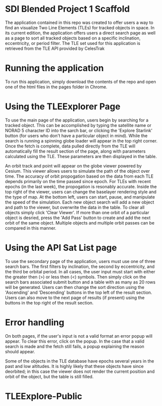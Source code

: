 # SDI Blended Project 1 Scaffold
The application contained in this repo was created to offer users a way to find an visualize Two Line Elements (TLEs) for tracked objects in space. In its current edition, the application offers users a direct search page as well as a page to sort all tracked objects based on a specific inclination, eccentricity, or period filter. The TLE set used for this application is retrieved from the TLE API provided by CelesTrak 

# Running the application
To run this application, simply download the contents of the repo and open one of the html files in the pages folder in Chrome.

# Using the TLEExplorer Page
To use the main page of the application, users begin by searching for a tracked object. This can be accomplished by typing the satellite name or NORAD 5 character ID into the sarch bar, or clicking the 'Explore Starlink' button (for users who don't have a particular object in mind). While the search is running a spinning globe loader will appear in the top right corner. Once the fetch is complete, data pulled directly from the TLE will automatically fill the result section of the page, along with parameters calculated using the TLE. These parameters are then displayed in the table.

An orbit track and point will appear on the globe viewer powered by Cesium. This viewer allows users to simulate the path of the object over time. The accuracy of orbit propogation based on the data from each TLE depends primarily on the time passed since epoch. For TLEs with recent epochs (in the last week), the propogation is resonably accurate. Inside the top right of the viewer, users can change the baselayer rendering style and the type of map. At the bottom left, users can start, pause, and manipulate the speed of the simulation. Each new object search will add a new object and path to the viewer, but overwrite the data in the table. To clear all objects simply click 'Clear Viewer'. If more than one orbit of a particular object is desried, press the 'Add Pass' button to create and add the next orbit of the same object. Multiple objects and multiple orbit passes can be compared in this manner. 

# Using the API Sat List page
To use the secondary page of the application, users must use one of three search bars. The first filters by inclination, the second by eccentricity, and the third be orbital period. In all cases, the user input must start with either the greater then (>) or less then (<) symbols. Then simply click on the search bars associated submit button and a table with as many as 20 rows will be generated. Users can then change the sort direction using the 'Ascending' and 'Descending' buttons in the top left of the result section. Users can also move to the next page of results (if present) using the buttons in the top right of the result section. 

# Error handling
On both pages, if the user's input is not a valid format an error popup will appear. To clear this error, click on the popup. In the case that a valid search is made and the fetch still fails, a popup explaining the reason should appear. 

Some of the objects in the TLE database have epochs several years in the past and low altitudes. It is highly likely that these objects have since deorbited; in this case the viewer does not render the current position and orbit of the object, but the table is still filled. 

# TLEExplore-Public
